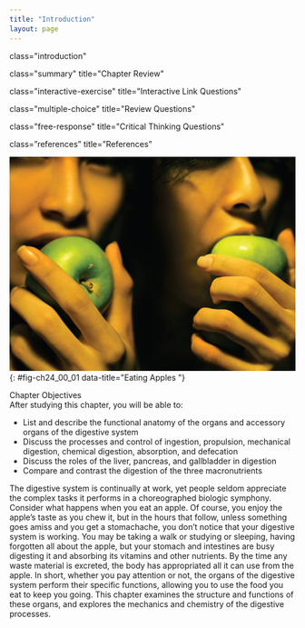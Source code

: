 ```yaml
---
title: "Introduction"
layout: page
---
```



<cnx-pi data-type="cnx.flag.introduction"> class="introduction" </cnx-pi>

<cnx-pi data-type="cnx.eoc">class="summary" title="Chapter Review"</cnx-pi>

<cnx-pi data-type="cnx.eoc">class="interactive-exercise" title="Interactive Link Questions"</cnx-pi>

<cnx-pi data-type="cnx.eoc">class="multiple-choice" title="Review Questions" </cnx-pi>

<cnx-pi data-type="cnx.eoc">class="free-response" title="Critical Thinking Questions"</cnx-pi>

<cnx-pi data-type="cnx.eoc">class=”references” title=”References”</cnx-pi>

 ![This photograph shows two women eating apples.](../resources/2400_Women_Eating_Apples.jpg "Eating may be one of the simple pleasures in life, but digesting even one apple requires the coordinated work of many organs. (credit: &#x201C;Aimanness Photography&#x201D;/Flickr)"){: #fig-ch24_00_01 data-title="Eating Apples "}

<div data-type="note" class="chapter-objectives" markdown="1">
<div data-type="title">
Chapter Objectives
</div>
After studying this chapter, you will be able to:

* List and describe the functional anatomy of the organs and accessory organs of the digestive system
* Discuss the processes and control of ingestion, propulsion, mechanical digestion, chemical digestion, absorption, and defecation
* Discuss the roles of the liver, pancreas, and gallbladder in digestion
* Compare and contrast the digestion of the three macronutrients

</div>

The digestive system is continually at work, yet people seldom appreciate the complex tasks it performs in a choreographed biologic symphony. Consider what happens when you eat an apple. Of course, you enjoy the apple’s taste as you chew it, but in the hours that follow, unless something goes amiss and you get a stomachache, you don’t notice that your digestive system is working. You may be taking a walk or studying or sleeping, having forgotten all about the apple, but your stomach and intestines are busy digesting it and absorbing its vitamins and other nutrients. By the time any waste material is excreted, the body has appropriated all it can use from the apple. In short, whether you pay attention or not, the organs of the digestive system perform their specific functions, allowing you to use the food you eat to keep you going. This chapter examines the structure and functions of these organs, and explores the mechanics and chemistry of the digestive processes.

